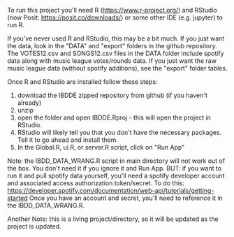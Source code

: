 To run this project you'll need R (https://www.r-project.org/) and RStudio (now Posit: https://posit.co/downloads/) or some other IDE (e.g. jupyter) to run R.

If you've never used R and RStudio, this may be a bit much. If you just want the data, look in the "DATA" and "export" folders in the github repository. The VOTES12.csv and SONGS12.csv files in the DATA folder include spotify data along with music league votes/rounds data. If you just want the raw music league data (without spotify additions), see the "export" folder tables. 

Once R and RStudio are installed follow these steps: 

1. download the IBDDE zipped repository from github (if you haven't already)
2. unzip
3. open the folder and open IBDDE.Rproj - this will open the project in RStudio.
4. RStudio will likely tell you that you don't have the necessary packages. Tell it to go ahead and install them.
5. In the Global.R, ui.R, or  server.R script, click on "Run App" 

Note: the IBDD_DATA_WRANG.R script in main directory will not work out of the box. You don't need it if you ignore it and Run App. 
  BUT: if you want to run it and pull spotify data yourself, you'll need a spotify developer account and associated access authorization token/secret.
  To do this: https://developer.spotify.com/documentation/web-api/tutorials/getting-started
  Once you have an account and secret, you'll need to reference it in the IBDD_DATA_WRANG.R. 

Another Note: this is a living project/directory, so it will be updated as the project is updated.  


